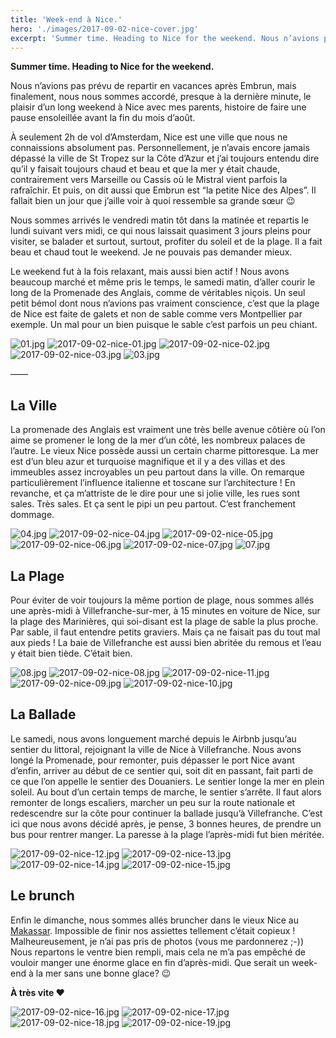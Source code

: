 ```yaml
---
title: 'Week-end à Nice.'
hero: './images/2017-09-02-nice-cover.jpg'
excerpt: 'Summer time. Heading to Nice for the weekend. Nous n’avions pas prévu de repartir en vacances après Embrun, mais finalement, nous nous sommes accordé, presque à la dernière minute, le plaisir d’un long weekend à Nice avec mes parents, histoire de faire une pause ensoleillée avant la fin du mois d’août. À seulement 2h de'
---
```


**Summer time. Heading to Nice for the weekend.**

Nous n’avions pas prévu de repartir en vacances après Embrun, mais finalement, nous nous sommes accordé, presque à la dernière minute, le plaisir d’un long weekend à Nice avec mes parents, histoire de faire une pause ensoleillée avant la fin du mois d’août.

À seulement 2h de vol d’Amsterdam, Nice est une ville que nous ne connaissions absolument pas. Personnellement, je n’avais encore jamais dépassé la ville de St Tropez sur la Côte d’Azur et j’ai toujours entendu dire qu’il y faisait toujours chaud et beau et que la mer y était chaude, contrairement vers Marseille ou Cassis où le Mistral vient parfois la rafraîchir. Et puis, on dit aussi que Embrun est “la petite Nice des Alpes”. Il fallait bien un jour que j’aille voir à quoi ressemble sa grande sœur 😉

Nous sommes arrivés le vendredi matin tôt dans la matinée et repartis le lundi suivant vers midi, ce qui nous laissait quasiment 3 jours pleins pour visiter, se balader et surtout, surtout, profiter du soleil et de la plage. Il a fait beau et chaud tout le weekend. Je ne pouvais pas demander mieux.

Le weekend fut à la fois relaxant, mais aussi bien actif ! Nous avons beaucoup marché et même pris le temps, le samedi matin, d’aller courir le long de la Promenade des Anglais, comme de véritables niçois. Un seul petit bémol dont nous n’avions pas vraiment conscience, c’est que la plage de Nice est faite de galets et non de sable comme vers Montpellier par exemple. Un mal pour un bien puisque le sable c’est parfois un peu chiant.

<gallery>
<img alt="01.jpg" src="./images/01.jpg">
<img alt="2017-09-02-nice-01.jpg" src="./images/2017-09-02-nice-01.jpg">
<img alt="2017-09-02-nice-02.jpg" src="./images/2017-09-02-nice-02.jpg">
<img alt="2017-09-02-nice-03.jpg" src="./images/2017-09-02-nice-03.jpg">
<img alt="03.jpg" src="./images/03.jpg">
</gallery>

——

## La Ville

La promenade des Anglais est vraiment une très belle avenue côtière où l’on aime se promener le long de la mer d’un côté, les nombreux palaces de l’autre. Le vieux Nice possède aussi un certain charme pittoresque. La mer est d’un bleu azur et turquoise magnifique et il y a des villas et des immeubles assez incroyables un peu partout dans la ville. On remarque particulièrement l’influence italienne et toscane sur l’architecture ! En revanche, et ça m’attriste de le dire pour une si jolie ville, les rues sont sales. Très sales. Et ça sent le pipi un peu partout. C’est franchement dommage.

<gallery>
<img alt="04.jpg" src="./images/04.jpg">
<img alt="2017-09-02-nice-04.jpg" src="./images/2017-09-02-nice-04.jpg">
<img alt="2017-09-02-nice-05.jpg" src="./images/2017-09-02-nice-05.jpg">
<img alt="2017-09-02-nice-06.jpg" src="./images/2017-09-02-nice-06.jpg">
<img alt="2017-09-02-nice-07.jpg" src="./images/2017-09-02-nice-07.jpg">
<img alt="07.jpg" src="./images/07.jpg">
</gallery>

## La Plage

Pour éviter de voir toujours la même portion de plage, nous sommes allés une après-midi à Villefranche-sur-mer, à 15 minutes en voiture de Nice, sur la plage des Marinières, qui soi-disant est la plage de sable la plus proche. Par sable, il faut entendre petits graviers. Mais ça ne faisait pas du tout mal aux pieds ! La baie de Villefranche est aussi bien abritée du remous et l’eau y était bien tiède. C’était bien.

<gallery>
<img alt="08.jpg" src="./images/08.jpg">
<img alt="2017-09-02-nice-08.jpg" src="./images/2017-09-02-nice-08.jpg">
<img alt="2017-09-02-nice-11.jpg" src="./images/2017-09-02-nice-11.jpg">
<img alt="2017-09-02-nice-09.jpg" src="./images/2017-09-02-nice-09.jpg">
<img alt="2017-09-02-nice-10.jpg" src="./images/2017-09-02-nice-10.jpg">
</gallery>

## La Ballade

Le samedi, nous avons longuement marché depuis le Airbnb jusqu’au sentier du littoral, rejoignant la ville de Nice à Villefranche. Nous avons longé la Promenade, pour remonter, puis dépasser le port Nice avant d’enfin, arriver au début de ce sentier qui, soit dit en passant, fait parti de ce que l’on appelle le sentier des Douaniers. Le sentier longe la mer en plein soleil. Au bout d’un certain temps de marche, le sentier s’arrête. Il faut alors remonter de longs escaliers, marcher un peu sur la route nationale et redescendre sur la côte pour continuer la ballade jusqu’à Villefranche. C’est ici que nous avons décidé après, je pense, 3 bonnes heures, de prendre un bus pour rentrer manger. La paresse à la plage l’après-midi fut bien méritée.

<gallery>
<img alt="2017-09-02-nice-12.jpg" src="./images/2017-09-02-nice-12.jpg">
<img alt="2017-09-02-nice-13.jpg" src="./images/2017-09-02-nice-13.jpg">
<img alt="2017-09-02-nice-14.jpg" src="./images/2017-09-02-nice-14.jpg">
<img alt="2017-09-02-nice-15.jpg" src="./images/2017-09-02-nice-15.jpg">
</gallery>

## Le brunch

Enfin le dimanche, nous sommes allés bruncher dans le vieux Nice au [Makassar](https://www.tripadvisor.fr/ShowUserReviews-g187234-d2000938-r149745472-Le_Makassar-Nice_French_Riviera_Cote_d_Azur_Provence_Alpes_Cote_d_Azur.html). Impossible de finir nos assiettes tellement c’était copieux ! Malheureusement, je n’ai pas pris de photos (vous me pardonnerez ;-)) Nous repartons le ventre bien rempli, mais cela ne m’a pas empêché de vouloir manger une énorme glace en fin d’après-midi. Que serait un week-end à la mer sans une bonne glace? 😉

**À très vite ❤️**

<gallery>
<img alt="2017-09-02-nice-16.jpg" src="./images/2017-09-02-nice-16.jpg">
<img alt="2017-09-02-nice-17.jpg" src="./images/2017-09-02-nice-17.jpg">
<img alt="2017-09-02-nice-18.jpg" src="./images/2017-09-02-nice-18.jpg">
<img alt="2017-09-02-nice-19.jpg" src="./images/2017-09-02-nice-19.jpg">
</gallery>
